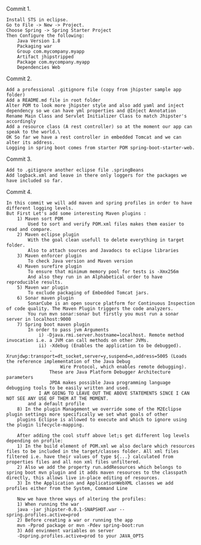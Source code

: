 Commit 1.
	
	Install STS in eclipse.
	Go to File -> New -> Project.
	Choose Spring -> Spring Starter Project
	Then Configure the following:
		Java Version 1.8
		Packaging war
		Group com.mycompany.myapp
		Artifact jhipstripped
		Package com.mycompany.myapp
		Dependencies Web

Commit 2.

	Add a professional .gitignore file (copy from jhipster sample app folder)
	Add a README.md file in root folder
	Alter POM to look more jhipster style and also add yaml and inject dependency so we can have yml properties and @Inject Annotation
	Rename Main Class and Servlet Initializer Class to match Jhipster's accordingly
	Add a resource class (A rest controller) so at the moment our app can speak to the world.\
	OK So far we have a rest controller in embedded Tomcat and we can alter its address.
	Logging in spring boot comes from starter POM spring-boot-starter-web.

Commit 3.

	Add to .gitignore another eclipse file .springBeans
	Add logback.xml and leave in there only loggers for the packages we have included so far.

Commit 4.

	In this commit we will add maven and spring profiles in order to have different logging levels.
	But First Let's add some interesting Maven plugins :
		1) Maven sort POM
			Used to sort and verify POM.xml files makes them easier to read and compare.
		2) Maven eclipse plugin 
			With the goal clean usefull to delete everything in target folder.
			Also to attach sources and Javadocs to eclipse libraries
		3) Maven enforcer plugin
			To check Java version and Maven version
		4) Maven surefire plugin
			To ensure that minimum memory pool for tests is -Xmx256m
			And also they run in an Alphabetical order to have reproducible results.
		5) Maven war plugin 
			To exclude packaging of Embedded Tomcat jars.
		6) Sonar maven plugin
			SonarCube is an open source platform for Continuous Inspection of code quality. The Maven Plugin triggers the code analyzers.
			You run mvn sonar:sonar but firstly you must run a sonar server in localhost:9000
		7) Spring boot maven plugin
			In order to pass jvm Arguments
				i) -Djava.rmi.server.hostname=localhost. Remote method invocation i.e. a JVM can call methods on other JVMs.
				ii) -Xdebug (Enables the application to be debugged).
					-Xrunjdwp:transport=dt_socket,server=y,suspend=n,address=5005 (Loads the reference implementation of the Java Debug 
						Wire Protocol, which enables remote debugging).
					These are Java Platform Debugger Architecture parameters
					JPDA makes possible Java programming language debugging tools to be easily written and used. 
				I AM GOING TO LEAVE OUT THE ABOVE STATEMENTS SINCE I CAN NOT SEE ANY USE OF THEM AT THE MOMENT.
			and a default profile
		8) In the plugin Management we override some of the M2Eclipse plugin settings more specifically we set what goals of other 
		plugins Eclipse is allowed to execute and which to ignore using the plugin lifecycle-mapping.

		After adding the cool stuff above let;s get different log levels depending on profile:
		1) In the build element of POM.xml we also declare which resources files to be included in the target/classes folder. All xml files filtered i.e. have their values of type ${...} calculated from properties files and all non xml files unfiltered.
		2) Also we add the property run.addResources which belongs to spring boot mvn plugin and it adds maven resources to the classpath directly, this allows live in-place editing of resources.
		3) In the Application and ApplicationWebXML classes we add profiles either from the System, Command Line

		Now we have three ways of altering the profiles:
		1) When running the war
		java -jar jhipster-0.0.1-SNAPSHOT.war --spring.profiles.active=prod
		2) Before creating a war or running the app
		mvn -Pprod package or mvn -Pdev spring-boot:run
		3) Add envinment variables on server
		-Dspring.profiles.active=prod to your JAVA_OPTS



